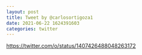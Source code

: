 ```yaml
--- 
layout: post 
title: Tweet by @carlosortigoza1 
date: 2021-06-22 1624391603 
categories: twitter 
--- 
```

https://twitter.com/o/status/1407426488048263172